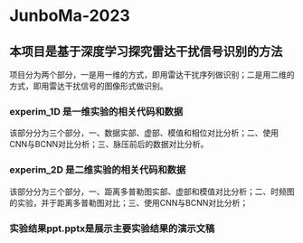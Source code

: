 # JunboMa-2023

## 本项目是基于深度学习探究雷达干扰信号识别的方法

项目分为两个部分，一是用一维的方式，即用雷达干扰序列做识别；二是用二维的方式，即用雷达干扰信号的图像形式做识别。

### experim_1D 是一维实验的相关代码和数据

该部分分为三个部分，一、数据实部、虚部、模值和相位对比分析；二、使用CNN与BCNN对比分析；三、脉压前后的数据对比分析。

### experim_2D 是二维实验的相关代码和数据

该部分分为三个部分，一、距离多普勒图实部、虚部和模值对比分析；二、时频图的实验，并于距离多普勒图对比；三、使用CNN与BCNN对比分析；

### 实验结果ppt.pptx是展示主要实验结果的演示文稿
